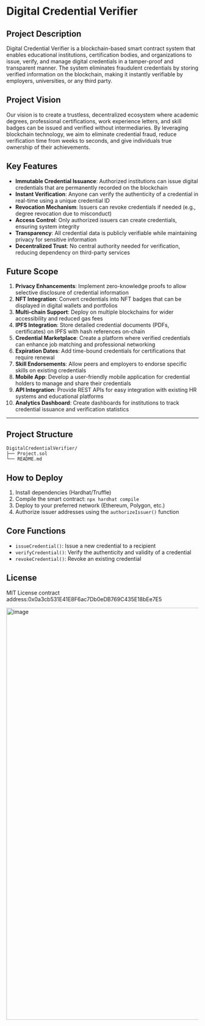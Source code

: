 # Digital Credential Verifier

## Project Description

Digital Credential Verifier is a blockchain-based smart contract system that enables educational institutions, certification bodies, and organizations to issue, verify, and manage digital credentials in a tamper-proof and transparent manner. The system eliminates fraudulent credentials by storing verified information on the blockchain, making it instantly verifiable by employers, universities, or any third party.

## Project Vision

Our vision is to create a trustless, decentralized ecosystem where academic degrees, professional certifications, work experience letters, and skill badges can be issued and verified without intermediaries. By leveraging blockchain technology, we aim to eliminate credential fraud, reduce verification time from weeks to seconds, and give individuals true ownership of their achievements.

## Key Features

- **Immutable Credential Issuance**: Authorized institutions can issue digital credentials that are permanently recorded on the blockchain
- **Instant Verification**: Anyone can verify the authenticity of a credential in real-time using a unique credential ID
- **Revocation Mechanism**: Issuers can revoke credentials if needed (e.g., degree revocation due to misconduct)
- **Access Control**: Only authorized issuers can create credentials, ensuring system integrity
- **Transparency**: All credential data is publicly verifiable while maintaining privacy for sensitive information
- **Decentralized Trust**: No central authority needed for verification, reducing dependency on third-party services

## Future Scope

1. **Privacy Enhancements**: Implement zero-knowledge proofs to allow selective disclosure of credential information
2. **NFT Integration**: Convert credentials into NFT badges that can be displayed in digital wallets and portfolios
3. **Multi-chain Support**: Deploy on multiple blockchains for wider accessibility and reduced gas fees
4. **IPFS Integration**: Store detailed credential documents (PDFs, certificates) on IPFS with hash references on-chain
5. **Credential Marketplace**: Create a platform where verified credentials can enhance job matching and professional networking
6. **Expiration Dates**: Add time-bound credentials for certifications that require renewal
7. **Skill Endorsements**: Allow peers and employers to endorse specific skills on existing credentials
8. **Mobile App**: Develop a user-friendly mobile application for credential holders to manage and share their credentials
9. **API Integration**: Provide REST APIs for easy integration with existing HR systems and educational platforms
10. **Analytics Dashboard**: Create dashboards for institutions to track credential issuance and verification statistics

---

## Project Structure

```
DigitalCredentialVerifier/
├── Project.sol
└── README.md
```

## How to Deploy

1. Install dependencies (Hardhat/Truffle)
2. Compile the smart contract: `npx hardhat compile`
3. Deploy to your preferred network (Ethereum, Polygon, etc.)
4. Authorize issuer addresses using the `authorizeIssuer()` function

## Core Functions

- `issueCredential()`: Issue a new credential to a recipient
- `verifyCredential()`: Verify the authenticity and validity of a credential
- `revokeCredential()`: Revoke an existing credential

## License

MIT License
contract address:0x0a3cb531E41E8F6ac7Db0eDB769C435E18bEe7E5

<img width="1920" height="1080" alt="image" src="https://github.com/user-attachments/assets/f34e2937-a8b7-4c54-a344-b2b62809c423" />

